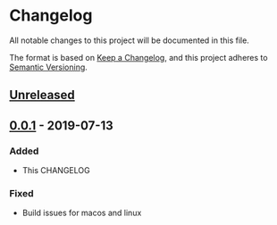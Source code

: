 # Changelog

All notable changes to this project will be documented in this file.

The format is based on [Keep a Changelog](https://keepachangelog.com/en/1.0.0/),
and this project adheres to [Semantic Versioning](https://semver.org/spec/v2.0.0.html).

## [Unreleased]

## [0.0.1] - 2019-07-13
	
### Added

- This CHANGELOG

### Fixed

- Build issues for macos and linux

[unreleased]: https://github.com/codenstein/tiff-js/compare/0.0.0...HEAD
[0.0.1]: https://github.com/codenstein/tiff-js/compare/0.0.0...0.0.1